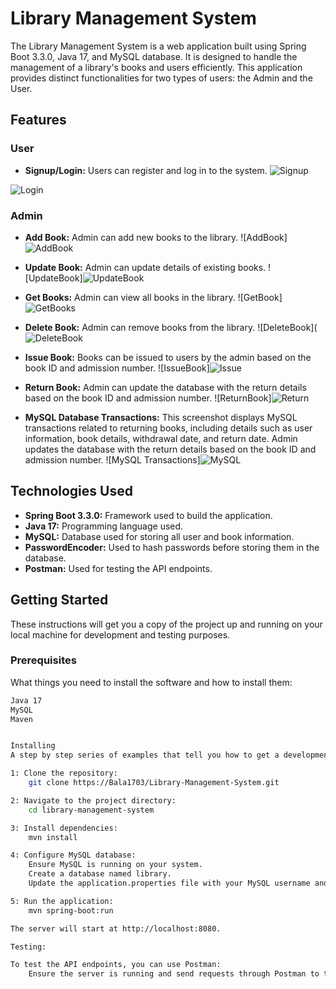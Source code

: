 # Library Management System

The Library Management System is a web application built using Spring Boot 3.3.0, Java 17, and MySQL database. It is designed to handle the management of a library's books and users efficiently. This application provides distinct functionalities for two types of users: the Admin and the User.

## Features

### User
- **Signup/Login:** Users can register and log in to the system.
![Signup](https://github.com/Bala1703/Library-Management-System/assets/138019223/176a06e9-54cd-45f5-9e5b-001cf41ae63e)

![Login](https://github.com/Bala1703/Library-Management-System/assets/138019223/bd122a80-c998-4b68-ac22-b62c1944ebf2)


### Admin
- **Add Book:** Admin can add new books to the library.
![AddBook]![AddBook](https://github.com/Bala1703/Library-Management-System/assets/138019223/cf5d980c-fd68-4177-a116-96d1e5c43dc6)


- **Update Book:** Admin can update details of existing books.
![UpdateBook]![UpdateBook](https://github.com/Bala1703/Library-Management-System/assets/138019223/15a9cabc-35fa-462c-aeda-a252e601ca74)


- **Get Books:** Admin can view all books in the library.
![GetBook]![GetBooks](https://github.com/Bala1703/Library-Management-System/assets/138019223/c4d8fb6d-ce4d-49c4-8168-38e8805dfb42)


- **Delete Book:** Admin can remove books from the library.
![DeleteBook](![DeleteBook](https://github.com/Bala1703/Library-Management-System/assets/138019223/6148a028-6d02-4e59-8ec5-24b2f263029c)


- **Issue Book:** Books can be issued to users by the admin based on the book ID and admission number.
![IssueBook]![Issue](https://github.com/Bala1703/Library-Management-System/assets/138019223/a82583e5-7c5b-4f16-9019-b122bc4502f8)


- **Return Book:** Admin can update the database with the return details based on the book ID and admission number.
![ReturnBook]![Return](https://github.com/Bala1703/Library-Management-System/assets/138019223/8ddce3e3-b971-44d4-9fce-61b01cb36dcf)


- **MySQL Database Transactions:** This screenshot displays MySQL transactions related to returning books, including details such as user information, book details, withdrawal date, and return date. Admin updates the database with the return details based on the book ID and admission number.
![MySQL Transactions]![MySQL](https://github.com/Bala1703/Library-Management-System/assets/138019223/d1eb2776-e7ba-419f-ac79-1f17a47c3387)




## Technologies Used
- **Spring Boot 3.3.0:** Framework used to build the application.
- **Java 17:** Programming language used.
- **MySQL:** Database used for storing all user and book information.
- **PasswordEncoder:** Used to hash passwords before storing them in the database.
- **Postman:** Used for testing the API endpoints.

## Getting Started

These instructions will get you a copy of the project up and running on your local machine for development and testing purposes.

### Prerequisites

What things you need to install the software and how to install them:

```bash
Java 17
MySQL
Maven


Installing
A step by step series of examples that tell you how to get a development environment running:

1: Clone the repository:
    git clone https://Bala1703/Library-Management-System.git

2: Navigate to the project directory:
    cd library-management-system

3: Install dependencies:
    mvn install

4: Configure MySQL database:
    Ensure MySQL is running on your system.
    Create a database named library.
    Update the application.properties file with your MySQL username and password.

5: Run the application:
    mvn spring-boot:run

The server will start at http://localhost:8080.

Testing:

To test the API endpoints, you can use Postman:
    Ensure the server is running and send requests through Postman to test different functionalities.



